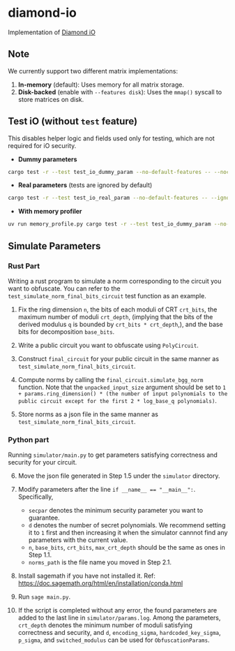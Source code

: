 # diamond-io

Implementation of [Diamond iO](https://eprint.iacr.org/2025/236)

## Note

We currently support two different matrix implementations:
1. **In-memory** (default): Uses memory for all matrix storage.
2. **Disk-backed** (enable with `--features disk`): Uses the `mmap()` syscall to store matrices on disk.

## Test iO (without `test` feature)

This disables helper logic and fields used only for testing, which are not required for iO security.

- **Dummy parameters**  
```bash
cargo test -r --test test_io_dummy_param --no-default-features -- --nocapture
```

- **Real parameters** (tests are ignored by default)  
```bash
cargo test -r --test test_io_real_param --no-default-features -- --ignored --nocapture
```

- **With memory profiler**  
```bash
uv run memory_profile.py cargo test -r --test test_io_dummy_param --no-default-features
```

## Simulate Parameters

### Rust Part

Writing a rust program to simulate a norm corresponding to the circuit you want to obfuscate. You can refer to the `test_simulate_norm_final_bits_circuit` test function as an example. 

1. Fix the ring dimension `n`, the bits of each moduli of CRT `crt_bits`, the maximum number of moduli `crt_depth`, (implying that the bits of the derived modulus `q` is bounded by `crt_bits * crt_depth`,), and the base bits for decomposition `base_bits`.

2. Write a public circuit you want to obfuscate using `PolyCircuit`.

3. Construct `final_circuit` for your public circuit in the same manner as `test_simulate_norm_final_bits_circuit`.

4. Compute norms by calling the `final_circuit.simulate_bgg_norm` function. Note that the `unpacked_input_size` argument should be set to `1 + params.ring_dimension() * (the number of input polynomials to the public circuit except for the first 2 * log_base_q polynomials)`.

5. Store norms as a json file in the same manner as `test_simulate_norm_final_bits_circuit`.

### Python part

Running `simulator/main.py` to get parameters satisfying correctness and security for your circuit.

6. Move the json file generated in Step 1.5 under the `simulator` directory.

7. Modify parameters after the line `if __name__ == "__main__":`. Specifically,
    - `secpar` denotes the minimum security parameter you want to guarantee.
    - `d` denotes the number of secret polynomials. We recommend setting it to `1` first and then increasing it when the simulator cannnot find any parameters with the current value.
    - `n`, `base_bits`, `crt_bits`, `max_crt_depth` should be the same as ones in Step 1.1.
    - `norms_path` is the file name you moved in Step 2.1.

8. Install sagemath if you have not installed it. Ref: https://doc.sagemath.org/html/en/installation/conda.html

9. Run `sage main.py`.

10. If the script is completed without any error, the found parameters are added to the last line in `simulator/params.log`. Among the parameters, `crt_depth` denotes the minimum number of moduli satisfying correctness and security, and `d`, `encoding_sigma`, `hardcoded_key_sigma`, `p_sigma`, and `switched_modulus` can be used for `ObfuscationParams`.
